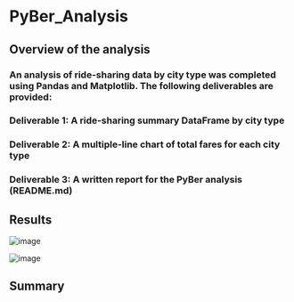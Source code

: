 # PyBer_Analysis

## Overview of the analysis
### An analysis of ride-sharing data by city type was completed using Pandas and Matplotlib. The following deliverables are provided:
### Deliverable 1: A ride-sharing summary DataFrame by city type
### Deliverable 2: A multiple-line chart of total fares for each city type
### Deliverable 3: A written report for the PyBer analysis (README.md)

## Results 

![image](https://user-images.githubusercontent.com/115559111/207112178-0b65f0bd-2eaf-4330-a37b-715b21895fde.png)

![image](https://user-images.githubusercontent.com/115559111/207111902-cf23ab8c-6ad5-4e07-86b2-440b989800a3.png)

## Summary 

